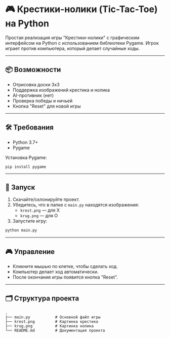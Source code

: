 # 🎮 Крестики-нолики (Tic-Tac-Toe) на Python

Простая реализация игры "Крестики-нолики" с графическим интерфейсом на Python с использованием библиотеки Pygame. Игрок играет против компьютера, который делает случайные ходы.

---

## 📦 Возможности

- Отрисовка доски 3x3  
- Поддержка изображений крестика и нолика  
- AI-противник (нет) 
- Проверка победы и ничьей  
- Кнопка "Reset" для новой игры  

---

## 🛠 Требования

- Python 3.7+
- Pygame

Установка Pygame:

```bash
pip install pygame
```

---

## 🚀 Запуск

1. Скачайте/склонируйте проект.  
2. Убедитесь, что в папке с `main.py` находятся изображения:
   - `krest.png` — для X
   - `krug.png` — для O  
3. Запустите игру:

```bash
python main.py
```

---

## 🎮 Управление

- Кликните мышью по клетке, чтобы сделать ход.  
- Компьютер делает ход автоматически.  
- После окончания игры появится кнопка "Reset".  

---

## 🗂 Структура проекта

```
.
├── main.py           # Основной файл игры
├── krest.png         # Картинка крестика
├── krug.png          # Картинка нолика
└── README.md         # Документация проекта
```
